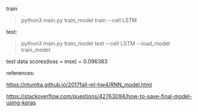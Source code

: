train

>python3 main.py train_model train --cell LSTM

test:

>python3 main.py train_model test --cell LSTM --load_model train_model

test data scores(loss = mse) = 0.096383

references:

https://ntumlta.github.io/2017fall-ml-hw4/RNN_model.html

https://stackoverflow.com/questions/42763094/how-to-save-final-model-using-keras